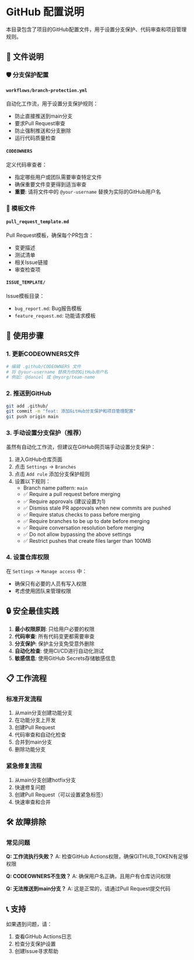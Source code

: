 # GitHub 配置说明

本目录包含了项目的GitHub配置文件，用于设置分支保护、代码审查和项目管理规则。

## 📁 文件说明

### 🛡️ 分支保护配置

#### `workflows/branch-protection.yml`
自动化工作流，用于设置分支保护规则：
- 防止直接推送到main分支
- 要求Pull Request审查
- 防止强制推送和分支删除
- 运行代码质量检查

#### `CODEOWNERS`
定义代码审查者：
- 指定哪些用户或团队需要审查特定文件
- 确保重要文件变更得到适当审查
- **重要**: 请将文件中的 `@your-username` 替换为实际的GitHub用户名

### 📝 模板文件

#### `pull_request_template.md`
Pull Request模板，确保每个PR包含：
- 变更描述
- 测试清单
- 相关Issue链接
- 审查检查项

#### `ISSUE_TEMPLATE/`
Issue模板目录：
- `bug_report.md`: Bug报告模板
- `feature_request.md`: 功能请求模板

## 🚀 使用步骤

### 1. 更新CODEOWNERS文件
```bash
# 编辑 .github/CODEOWNERS 文件
# 将 @your-username 替换为你的GitHub用户名
# 例如: @daniel 或 @myorg/team-name
```

### 2. 推送到GitHub
```bash
git add .github/
git commit -m "feat: 添加GitHub分支保护和项目管理配置"
git push origin main
```

### 3. 手动设置分支保护（推荐）
虽然有自动化工作流，但建议在GitHub网页端手动设置分支保护：

1. 进入GitHub仓库页面
2. 点击 `Settings` → `Branches`
3. 点击 `Add rule` 添加分支保护规则
4. 设置以下规则：
   - Branch name pattern: `main`
   - ✅ Require a pull request before merging
   - ✅ Require approvals (建议设置为1)
   - ✅ Dismiss stale PR approvals when new commits are pushed
   - ✅ Require status checks to pass before merging
   - ✅ Require branches to be up to date before merging
   - ✅ Require conversation resolution before merging
   - ✅ Do not allow bypassing the above settings
   - ✅ Restrict pushes that create files larger than 100MB

### 4. 设置仓库权限
在 `Settings` → `Manage access` 中：
- 确保只有必要的人员有写入权限
- 考虑使用团队来管理权限

## 🔒 安全最佳实践

1. **最小权限原则**: 只给用户必要的权限
2. **代码审查**: 所有代码变更都需要审查
3. **分支保护**: 保护主分支免受意外删除
4. **自动化检查**: 使用CI/CD进行自动化测试
5. **敏感信息**: 使用GitHub Secrets存储敏感信息

## 📋 工作流程

### 标准开发流程
1. 从main分支创建功能分支
2. 在功能分支上开发
3. 创建Pull Request
4. 代码审查和自动化检查
5. 合并到main分支
6. 删除功能分支

### 紧急修复流程
1. 从main分支创建hotfix分支
2. 快速修复问题
3. 创建Pull Request（可以设置紧急标签）
4. 快速审查和合并

## 🛠️ 故障排除

### 常见问题

**Q: 工作流执行失败？**
A: 检查GitHub Actions权限，确保GITHUB_TOKEN有足够权限

**Q: CODEOWNERS不生效？**
A: 确保用户名正确，且用户有仓库访问权限

**Q: 无法推送到main分支？**
A: 这是正常的，请通过Pull Request提交代码

## 📞 支持

如果遇到问题，请：
1. 查看GitHub Actions日志
2. 检查分支保护设置
3. 创建Issue寻求帮助